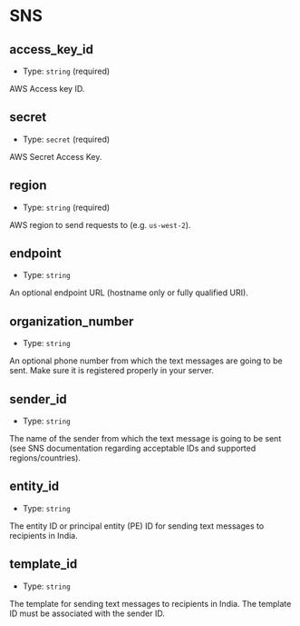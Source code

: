 
SNS
====



access_key_id
-------------

- Type: `string` (required)

AWS Access key ID.



secret
------

- Type: `secret` (required)

AWS Secret Access Key.



region
------

- Type: `string` (required)

AWS region to send requests to (e.g. `us-west-2`).



endpoint
--------

- Type: `string` 

An optional endpoint URL (hostname only or fully qualified URI).



organization_number
-------------------

- Type: `string` 

An optional phone number from which the text messages are going to be sent. Make sure it
is registered properly in your server.



sender_id
---------

- Type: `string` 

The name of the sender from which the text message is going to be sent (see SNS documentation
regarding acceptable IDs and supported regions/countries).



entity_id
---------

- Type: `string` 

The entity ID or principal entity (PE) ID for sending text messages to recipients in India.



template_id
-----------

- Type: `string` 

The template for sending text messages to recipients in India. The template ID must be
associated with the sender ID.
